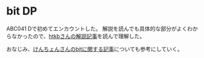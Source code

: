 # bit DP

ABC041 Dで初めてエンカウントした。
解説を読んでも具体的な部分がよくわからなかったので、[htkbさんの解説記事](https://htkb-procon.hateblo.jp/entry/2017/06/05/222359)を読んで理解した。

おなじみ、[けんちょんさんのbitに関する記事](https://qiita.com/drken/items/7c6ff2aa4d8fce1c9361#bit-dp)についても参考にしていく。

